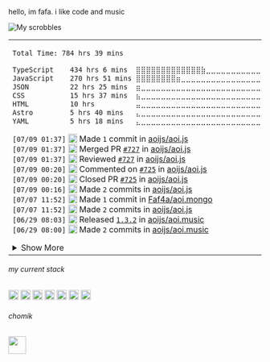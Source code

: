 
hello, im fafa. i like code and music

![My scrobbles](https://lastfm-recently-played.vercel.app/api?user=faf4a&count=3)

<table><tr><td>
<!--START_SECTION:waka-->

```txt
Total Time: 784 hrs 39 mins

TypeScript    434 hrs 6 mins  ⣿⣿⣿⣿⣿⣿⣿⣿⣿⣿⣿⣿⣿⣷⣀⣀⣀⣀⣀⣀⣀⣀⣀⣀⣀   55.25 %
JavaScript    270 hrs 51 mins ⣿⣿⣿⣿⣿⣿⣿⣿⣶⣀⣀⣀⣀⣀⣀⣀⣀⣀⣀⣀⣀⣀⣀⣀⣀   34.47 %
JSON          22 hrs 25 mins  ⣶⣀⣀⣀⣀⣀⣀⣀⣀⣀⣀⣀⣀⣀⣀⣀⣀⣀⣀⣀⣀⣀⣀⣀⣀   02.86 %
CSS           15 hrs 37 mins  ⣦⣀⣀⣀⣀⣀⣀⣀⣀⣀⣀⣀⣀⣀⣀⣀⣀⣀⣀⣀⣀⣀⣀⣀⣀   01.99 %
HTML          10 hrs          ⣤⣀⣀⣀⣀⣀⣀⣀⣀⣀⣀⣀⣀⣀⣀⣀⣀⣀⣀⣀⣀⣀⣀⣀⣀   01.27 %
Astro         5 hrs 40 mins   ⣄⣀⣀⣀⣀⣀⣀⣀⣀⣀⣀⣀⣀⣀⣀⣀⣀⣀⣀⣀⣀⣀⣀⣀⣀   00.72 %
YAML          5 hrs 18 mins   ⣄⣀⣀⣀⣀⣀⣀⣀⣀⣀⣀⣀⣀⣀⣀⣀⣀⣀⣀⣀⣀⣀⣀⣀⣀   00.68 %
```

<!--END_SECTION:waka-->

<!--START_SECTION:activity-->
`[07/09 01:37]` <img alt="📝" src="https://github.com/cheesits456/github-activity-readme/raw/master/icons/commit.png" align="top" height="18"> Made `1` commit in [aoijs/aoi.js](https://github.com/aoijs/aoi.js)  
`[07/09 01:37]` <img alt="🎉" src="https://github.com/cheesits456/github-activity-readme/raw/master/icons/merge.png" align="top" height="18"> Merged PR [`#727`](https://github.com//aoijs/aoi.js/pull/727 'fix $setObjectProperty') in [aoijs/aoi.js](https://github.com/aoijs/aoi.js)  
`[07/09 01:37]` <img alt="🔍" src="https://github.com/cheesits456/github-activity-readme/raw/master/icons/review.png" align="top" height="18"> Reviewed [`#727`](https://github.com//aoijs/aoi.js/pull/727 'fix $setObjectProperty') in [aoijs/aoi.js](https://github.com/aoijs/aoi.js)  
`[07/09 00:20]` <img alt="🗣" src="https://github.com/cheesits456/github-activity-readme/raw/master/icons/comment.png" align="top" height="18"> Commented on [`#725`](https://github.com//aoijs/aoi.js/issues/725 'Update referenceUserId.js') in [aoijs/aoi.js](https://github.com/aoijs/aoi.js)  
`[07/09 00:20]` <img alt="❌" src="https://github.com/cheesits456/github-activity-readme/raw/master/icons/pr-close.png" align="top" height="18"> Closed PR [`#725`](https://github.com//aoijs/aoi.js/pull/725 'Update referenceUserId.js') in [aoijs/aoi.js](https://github.com/aoijs/aoi.js)  
`[07/09 00:16]` <img alt="📝" src="https://github.com/cheesits456/github-activity-readme/raw/master/icons/commit.png" align="top" height="18"> Made `2` commits in [aoijs/aoi.js](https://github.com/aoijs/aoi.js)  
`[07/07 11:52]` <img alt="📝" src="https://github.com/cheesits456/github-activity-readme/raw/master/icons/commit.png" align="top" height="18"> Made `1` commit in [Faf4a/aoi.mongo](https://github.com/Faf4a/aoi.mongo)  
`[07/07 11:52]` <img alt="📝" src="https://github.com/cheesits456/github-activity-readme/raw/master/icons/commit.png" align="top" height="18"> Made `2` commits in [aoijs/aoi.js](https://github.com/aoijs/aoi.js)  
`[06/29 08:03]` <img alt="🏷" src="https://github.com/cheesits456/github-activity-readme/raw/master/icons/release.png" align="top" height="18"> Released [`1.3.2`](https://github.com/aoijs/aoi.music/releases/tag/1.3.2) in [aoijs/aoi.music](https://github.com/aoijs/aoi.music)  
`[06/29 08:00]` <img alt="📝" src="https://github.com/cheesits456/github-activity-readme/raw/master/icons/commit.png" align="top" height="18"> Made `2` commits in [aoijs/aoi.music](https://github.com/aoijs/aoi.music)  

<details><summary>Show More</summary>

`[06/23 19:27]` <img alt="⭐" src="https://github.com/cheesits456/github-activity-readme/raw/master/icons/star.png" align="top" height="18"> Starred [khcrysalis/Antrag](https://github.com/khcrysalis/Antrag)  
`[06/22 09:02]` <img alt="📝" src="https://github.com/cheesits456/github-activity-readme/raw/master/icons/commit.png" align="top" height="18"> Made `1` commit in [Faf4a/discord-themes.com](https://github.com/Faf4a/discord-themes.com)  
`[06/22 08:09]` <img alt="📝" src="https://github.com/cheesits456/github-activity-readme/raw/master/icons/commit.png" align="top" height="18"> Made `1` commit in [Faf4a/discord-preview](https://github.com/Faf4a/discord-preview)  
`[06/22 08:05]` <img alt="📝" src="https://github.com/cheesits456/github-activity-readme/raw/master/icons/commit.png" align="top" height="18"> Made `3` commits in [Faf4a/Faf4a](https://github.com/Faf4a/Faf4a)  
`[06/21 10:53]` <img alt="🗣" src="https://github.com/cheesits456/github-activity-readme/raw/master/icons/comment.png" align="top" height="18"> Commented on [`#1`](https://github.com//nin0-dev/txtcord/issues/1 'when will this be finished') in [nin0-dev/txtcord](https://github.com/nin0-dev/txtcord)  
`[06/21 08:22]` <img alt="📝" src="https://github.com/cheesits456/github-activity-readme/raw/master/icons/commit.png" align="top" height="18"> Made `1` commit in [Faf4a/yugo](https://github.com/Faf4a/yugo)  
`[06/19 08:35]` <img alt="📝" src="https://github.com/cheesits456/github-activity-readme/raw/master/icons/commit.png" align="top" height="18"> Made `13` commits in [Faf4a/soup](https://github.com/Faf4a/soup)  
`[06/19 08:12]` <img alt="🗣" src="https://github.com/cheesits456/github-activity-readme/raw/master/icons/comment.png" align="top" height="18"> Commented on [`#3475`](https://github.com//Vendicated/Vencord/issues/3475 'FriendCloud ') in [Vendicated/Vencord](https://github.com/Vendicated/Vencord)  
`[06/15 21:01]` <img alt="🗣" src="https://github.com/cheesits456/github-activity-readme/raw/master/icons/comment.png" align="top" height="18"> Commented on [`#3`](https://github.com//khcrysalis/khcrysalis.dev/issues/3 'fix: my link') in [khcrysalis/khcrysalis.dev](https://github.com/khcrysalis/khcrysalis.dev)  
`[06/15 18:15]` <img alt="📝" src="https://github.com/cheesits456/github-activity-readme/raw/master/icons/commit.png" align="top" height="18"> Made `1` commit in [Faf4a/discord-themes.com](https://github.com/Faf4a/discord-themes.com)  
`[06/15 16:00]` <img alt="📝" src="https://github.com/cheesits456/github-activity-readme/raw/master/icons/commit.png" align="top" height="18"> Made `2` commits in [aoijs/aoi.js](https://github.com/aoijs/aoi.js)  
`[06/15 15:46]` <img alt="❌" src="https://github.com/cheesits456/github-activity-readme/raw/master/icons/pr-close.png" align="top" height="18"> Closed PR [`#240`](https://github.com//aoijs/website/pull/240 'Update index.mdx') in [aoijs/website](https://github.com/aoijs/website)  
`[06/15 15:45]` <img alt="📝" src="https://github.com/cheesits456/github-activity-readme/raw/master/icons/commit.png" align="top" height="18"> Made `1` commit in [aoijs/website](https://github.com/aoijs/website)  
`[06/15 15:45]` <img alt="🎉" src="https://github.com/cheesits456/github-activity-readme/raw/master/icons/merge.png" align="top" height="18"> Merged PR [`#241`](https://github.com//aoijs/website/pull/241 'Update guildRoles.md') in [aoijs/website](https://github.com/aoijs/website)  
`[06/15 15:45]` <img alt="🗣" src="https://github.com/cheesits456/github-activity-readme/raw/master/icons/comment.png" align="top" height="18"> Commented on [`#241`](https://github.com//aoijs/website/issues/241 'Update guildRoles.md') in [aoijs/website](https://github.com/aoijs/website)  
`[06/15 15:45]` <img alt="📂" src="https://github.com/cheesits456/github-activity-readme/raw/master/icons/create-branch.png" align="top" height="18"> Created branch [`dev`](https://github.com/aoijs/website/tree/dev) in [aoijs/website](https://github.com/aoijs/website)  
`[06/15 15:45]` <img alt="❌" src="https://github.com/cheesits456/github-activity-readme/raw/master/icons/delete.png" align="top" height="18"> Deleted `Faf4a-patch-2` from [aoijs/website](https://github.com/aoijs/website)  
`[06/15 09:44]` <img alt="📝" src="https://github.com/cheesits456/github-activity-readme/raw/master/icons/commit.png" align="top" height="18"> Made `2` commits in [aoijs/aoi.js](https://github.com/aoijs/aoi.js)  
`[06/14 20:35]` <img alt="🗣" src="https://github.com/cheesits456/github-activity-readme/raw/master/icons/comment.png" align="top" height="18"> Commented on [`#3475`](https://github.com//Vendicated/Vencord/issues/3475 'FriendCloud ') in [Vendicated/Vencord](https://github.com/Vendicated/Vencord)  
`[06/14 12:52]` <img alt="🗣" src="https://github.com/cheesits456/github-activity-readme/raw/master/icons/comment.png" align="top" height="18"> Commented on [`#726`](https://github.com//aoijs/aoi.js/issues/726 'Bug: $editButton does not work when using components v2') in [aoijs/aoi.js](https://github.com/aoijs/aoi.js)  
`[06/14 12:52]` <img alt="❗️" src="https://github.com/cheesits456/github-activity-readme/raw/master/icons/issue.png" align="top" height="18"> Closed issue [`#726`](https://github.com//aoijs/aoi.js/issues/726 'Bug: $editButton does not work when using components v2') in [aoijs/aoi.js](https://github.com/aoijs/aoi.js)  
`[06/14 12:47]` <img alt="📝" src="https://github.com/cheesits456/github-activity-readme/raw/master/icons/commit.png" align="top" height="18"> Made `3` commits in [Souza-ts/website](https://github.com/Souza-ts/website)  
`[06/13 20:13]` <img alt="🔍" src="https://github.com/cheesits456/github-activity-readme/raw/master/icons/review.png" align="top" height="18"> Reviewed [`#7`](https://github.com//sadan4/dotfiles/pull/7 'replace outdated ts-node with tsx') in [sadan4/dotfiles](https://github.com/sadan4/dotfiles)  
`[06/13 20:12]` <img alt="🗣" src="https://github.com/cheesits456/github-activity-readme/raw/master/icons/comment.png" align="top" height="18"> Commented on [`#7`](https://github.com//sadan4/dotfiles/issues/7 'replace outdated ts-node with tsx') in [sadan4/dotfiles](https://github.com/sadan4/dotfiles)  
`[06/13 19:37]` <img alt="📝" src="https://github.com/cheesits456/github-activity-readme/raw/master/icons/commit.png" align="top" height="18"> Made `12` commits in [Faf4a/soup](https://github.com/Faf4a/soup)  
`[06/13 19:31]` <img alt="🗣" src="https://github.com/cheesits456/github-activity-readme/raw/master/icons/comment.png" align="top" height="18"> Commented on [`#1749`](https://github.com//Vendicated/Vencord/issues/1749 'Plugin README images thread') in [Vendicated/Vencord](https://github.com/Vendicated/Vencord)  
`[06/13 19:05]` <img alt="🗣" src="https://github.com/cheesits456/github-activity-readme/raw/master/icons/comment.png" align="top" height="18"> Commented on [`#234`](https://github.com//aoijs/website/issues/234 'Bump prismjs from 1.29.0 to 1.30.0') in [aoijs/website](https://github.com/aoijs/website)  
`[06/13 19:05]` <img alt="❌" src="https://github.com/cheesits456/github-activity-readme/raw/master/icons/pr-close.png" align="top" height="18"> Closed PR [`#234`](https://github.com//aoijs/website/pull/234 'Bump prismjs from 1.29.0 to 1.30.0') in [aoijs/website](https://github.com/aoijs/website)  
`[06/13 19:05]` <img alt="🗣" src="https://github.com/cheesits456/github-activity-readme/raw/master/icons/comment.png" align="top" height="18"> Commented on [`#235`](https://github.com//aoijs/website/issues/235 'Bump @babel/runtime from 7.26.7 to 7.27.0') in [aoijs/website](https://github.com/aoijs/website)  
`[06/13 19:05]` <img alt="🗣" src="https://github.com/cheesits456/github-activity-readme/raw/master/icons/comment.png" align="top" height="18"> Commented on [`#235`](https://github.com//aoijs/website/issues/235 'Bump @babel/runtime from 7.26.7 to 7.27.0') in [aoijs/website](https://github.com/aoijs/website)  
`[06/13 19:04]` <img alt="❌" src="https://github.com/cheesits456/github-activity-readme/raw/master/icons/pr-close.png" align="top" height="18"> Closed PR [`#235`](https://github.com//aoijs/website/pull/235 'Bump @babel/runtime from 7.26.7 to 7.27.0') in [aoijs/website](https://github.com/aoijs/website)  
`[06/13 19:02]` <img alt="❌" src="https://github.com/cheesits456/github-activity-readme/raw/master/icons/delete.png" align="top" height="18"> Deleted `Vishvaas06-guildRoles` from [aoijs/aoi.js](https://github.com/aoijs/aoi.js)  
`[06/13 19:02]` <img alt="📝" src="https://github.com/cheesits456/github-activity-readme/raw/master/icons/commit.png" align="top" height="18"> Made `1` commit in [aoijs/aoi.js](https://github.com/aoijs/aoi.js)  
`[06/13 19:02]` <img alt="🎉" src="https://github.com/cheesits456/github-activity-readme/raw/master/icons/merge.png" align="top" height="18"> Merged PR [`#724`](https://github.com//aoijs/aoi.js/pull/724 'fix: mention type being invalid in $guildRoles') in [aoijs/aoi.js](https://github.com/aoijs/aoi.js)  
`[06/13 19:02]` <img alt="🗣" src="https://github.com/cheesits456/github-activity-readme/raw/master/icons/comment.png" align="top" height="18"> Commented on [`#724`](https://github.com//aoijs/aoi.js/issues/724 'fix: mention type being invalid in $guildRoles') in [aoijs/aoi.js](https://github.com/aoijs/aoi.js)  
`[06/13 19:02]` <img alt="🔍" src="https://github.com/cheesits456/github-activity-readme/raw/master/icons/review.png" align="top" height="18"> Reviewed [`#724`](https://github.com//aoijs/aoi.js/pull/724 'fix: mention type being invalid in $guildRoles') in [aoijs/aoi.js](https://github.com/aoijs/aoi.js)  
`[06/13 18:58]` <img alt="🔍" src="https://github.com/cheesits456/github-activity-readme/raw/master/icons/review.png" align="top" height="18"> Reviewed [`#725`](https://github.com//aoijs/aoi.js/pull/725 'Update referenceUserId.js') in [aoijs/aoi.js](https://github.com/aoijs/aoi.js)  
`[06/13 18:58]` <img alt="🔍" src="https://github.com/cheesits456/github-activity-readme/raw/master/icons/review.png" align="top" height="18"> Reviewed [`#725`](https://github.com//aoijs/aoi.js/pull/725 'Update referenceUserId.js') in [aoijs/aoi.js](https://github.com/aoijs/aoi.js)  
`[06/13 18:56]` <img alt="📝" src="https://github.com/cheesits456/github-activity-readme/raw/master/icons/commit.png" align="top" height="18"> Made `1` commit in [aoijs/website](https://github.com/aoijs/website)  
`[06/13 18:56]` <img alt="🎉" src="https://github.com/cheesits456/github-activity-readme/raw/master/icons/merge.png" align="top" height="18"> Merged PR [`#239`](https://github.com//aoijs/website/pull/239 'Parser Guide Improvements & Fixes') in [aoijs/website](https://github.com/aoijs/website)  
`[06/13 18:55]` <img alt="🗣" src="https://github.com/cheesits456/github-activity-readme/raw/master/icons/comment.png" align="top" height="18"> Commented on [`#239`](https://github.com//aoijs/website/issues/239 'Parser Guide Improvements & Fixes') in [aoijs/website](https://github.com/aoijs/website)  
`[06/13 18:51]` <img alt="🗣" src="https://github.com/cheesits456/github-activity-readme/raw/master/icons/comment.png" align="top" height="18"> Commented on [`#240`](https://github.com//aoijs/website/issues/240 'Update index.mdx') in [aoijs/website](https://github.com/aoijs/website)  
`[06/12 03:22]` <img alt="📝" src="https://github.com/cheesits456/github-activity-readme/raw/master/icons/commit.png" align="top" height="18"> Made `3` commits in [Faf4a/ThemeLibrary](https://github.com/Faf4a/ThemeLibrary)  
`[06/12 03:22]` <img alt="🎉" src="https://github.com/cheesits456/github-activity-readme/raw/master/icons/merge.png" align="top" height="18"> Merged PR [`#6`](https://github.com//Faf4a/ThemeLibrary/pull/6 'They changed the name of the import') in [Faf4a/ThemeLibrary](https://github.com/Faf4a/ThemeLibrary)  
`[06/10 20:15]` <img alt="🔍" src="https://github.com/cheesits456/github-activity-readme/raw/master/icons/review.png" align="top" height="18"> Reviewed [`#239`](https://github.com//aoijs/website/pull/239 'Parser Guide Improvements & Fixes') in [aoijs/website](https://github.com/aoijs/website)  
`[06/10 20:15]` <img alt="🔍" src="https://github.com/cheesits456/github-activity-readme/raw/master/icons/review.png" align="top" height="18"> Reviewed [`#239`](https://github.com//aoijs/website/pull/239 'Parser Guide Improvements & Fixes') in [aoijs/website](https://github.com/aoijs/website)  
`[06/10 18:24]` <img alt="📝" src="https://github.com/cheesits456/github-activity-readme/raw/master/icons/commit.png" align="top" height="18"> Made `2` commits in [aoijs/aoi.js](https://github.com/aoijs/aoi.js)  
`[06/09 11:09]` <img alt="✅" src="https://github.com/cheesits456/github-activity-readme/raw/master/icons/pr-open.png" align="top" height="18"> Opened PR [`#3475`](https://github.com//Vendicated/Vencord/pull/3475 'UserAffinities') in [Vendicated/Vencord](https://github.com/Vendicated/Vencord)  
`[06/09 11:00]` <img alt="📝" src="https://github.com/cheesits456/github-activity-readme/raw/master/icons/commit.png" align="top" height="18"> Made `2` commits in [Faf4a/soup](https://github.com/Faf4a/soup)  
`[06/09 10:49]` <img alt="🍴" src="https://github.com/cheesits456/github-activity-readme/raw/master/icons/fork.png" align="top" height="18"> Forked [Vendicated/Vencord](https://github.com/Vendicated/Vencord) to [Faf4a/soup](https://github.com/Faf4a/soup)  
`[06/09 10:41]` <img alt="📝" src="https://github.com/cheesits456/github-activity-readme/raw/master/icons/commit.png" align="top" height="18"> Made `1` commit in [Faf4a/vc-useraffinities](https://github.com/Faf4a/vc-useraffinities)  

</details>
<!--END_SECTION:activity-->

</td></tr></table>

<h6> my current stack </h6> 

<code><img height="20" alt="nodejs" src="https://skillicons.dev/icons?i=nodejs"></code>
<code><img height="20" alt="javascript" src="https://skillicons.dev/icons?i=javascript"></code>
<code><img height="20" alt="typescript" src="https://skillicons.dev/icons?i=typescript"></code>
<code><img height="20" alt="react" src="https://skillicons.dev/icons?i=react"></code>
<code><img height="20" alt="tailwind" src="https://skillicons.dev/icons?i=tailwind"></code>
<code><img height="20" alt="html" src="https://skillicons.dev/icons?i=html"></code>
<code><img height="20" alt="astro" src="https://skillicons.dev/icons?i=astro"></code>

<h6> chomik </h6>
<img height="35" src="https://github.com/user-attachments/assets/3872de58-b698-42aa-93b9-bde9ba5a16a6" />
